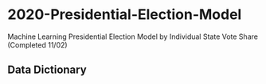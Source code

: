 # 2020-Presidential-Election-Model
Machine Learning Presidential Election Model by Individual State Vote Share (Completed 11/02)

## Data Dictionary


